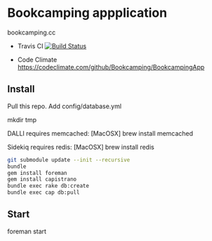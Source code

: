 # Bookcamping appplication

bookcamping.cc

- Travis CI
[![Build Status](https://secure.travis-ci.org/Bookcamping/BookcampingApp.png)](http://travis-ci.org/Bookcamping/BookcampingApp)

- Code Climate
https://codeclimate.com/github/Bookcamping/BookcampingApp


## Install

Pull this repo. Add config/database.yml

mkdir tmp

DALLI requires memcached:
[MacOSX] brew install memcached

Sidekiq requires redis:
[MacOSX] brew install redis

```bash
git submodule update --init --recursive
bundle
gem install foreman
gem install capistrano
bundle exec rake db:create
bundle exec cap db:pull
```

## Start
foreman start
